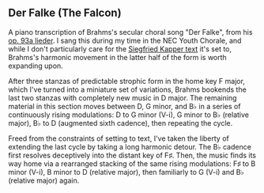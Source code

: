 ## Der Falke (The Falcon)

A piano transcription of Brahms's secular choral song "Der Falke", from his [op. 93a lieder](https://imslp.org/wiki/6_Lieder_and_Romances,_Op.93a_(Brahms,_Johannes)). I sang this during my time in the NEC Youth Chorale, and while I don't particularly care for the [Siegfried Kapper text](https://www.lieder.net/lieder/get_text.html?TextId=9140) it's set to, Brahms's harmonic movement in the latter half of the form is worth expanding upon.

After three stanzas of predictable strophic form in the home key F major, which I've turned into a miniature set of variations, Brahms bookends the last two stanzas with completely new music in D major. The remaining material in this section moves between D, G minor, and B♭ in a series of continuously rising modulations: D to G minor (V-i), G minor to B♭ (relative major), B♭ to D (augmented sixth cadence), then repeating the cycle.

Freed from the constraints of setting to text, I've taken the liberty of extending the last cycle by taking a long harmonic detour. The B♭ cadence first resolves deceptively into the distant key of F♯. Then, the music finds its way home via a rearranged stacking of the same rising modulations: F♯ to B minor (V-i), B minor to D (relative major), then familiarly to G (V-i) and B♭ (relative major) again. 
